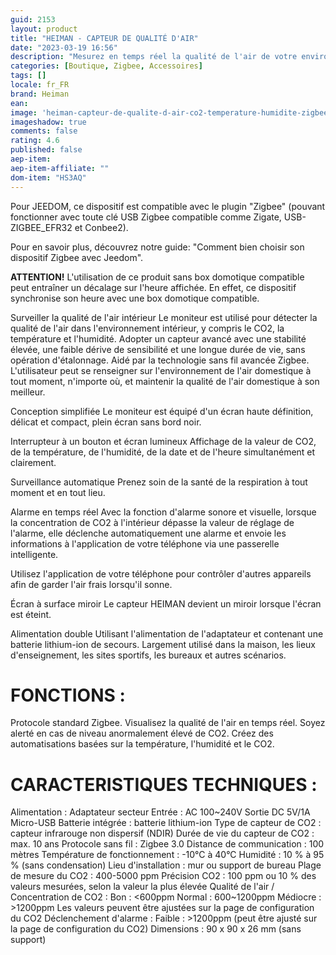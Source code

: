 ```yaml
---
guid: 2153
layout: product 
title: "HEIMAN - CAPTEUR DE QUALITÉ D'AIR"
date: "2023-03-19 16:56"
description: "Mesurez en temps réel la qualité de l'air de votre environnement et soyez alerté lors d'un niveau anormalement élevé de CO2."
categories: [Boutique, Zigbee, Accessoires]
tags: []
locale: fr_FR
brand: Heiman
ean: 
image: 'heiman-capteur-de-qualite-d-air-co2-temperature-humidite-zigbee-30-alarme-visuelle-et-sonore.jpg'
imageshadow: true
comments: false
rating: 4.6
published: false
aep-item: 
aep-item-affiliate: ""
dom-item: "HS3AQ"
---
```


Pour JEEDOM, ce dispositif est compatible avec le plugin "Zigbee" (pouvant fonctionner avec toute clé USB Zigbee compatible comme Zigate, USB-ZIGBEE_EFR32 et Conbee2). 

Pour en savoir plus, découvrez notre guide: "Comment bien choisir son dispositif Zigbee avec Jeedom".

**ATTENTION!** L'utilisation de ce produit sans box domotique compatible peut entraîner un décalage sur l'heure affichée. En effet, ce dispositif synchronise son heure avec une box domotique compatible.

Surveiller la qualité de l'air intérieur
Le moniteur est utilisé pour détecter la qualité de l'air dans l'environnement intérieur, y compris le CO2, la température et l'humidité. Adopter un capteur avancé avec une stabilité élevée, une faible dérive de sensibilité et une longue durée de vie, sans opération d'étalonnage. Aidé par la technologie sans fil avancée Zigbee. L'utilisateur peut se renseigner sur l'environnement de l'air domestique à tout moment, n'importe où, et maintenir la qualité de l'air domestique à son meilleur.

Conception simplifiée
Le moniteur est équipé d'un écran haute définition, délicat et compact, plein écran sans bord noir.

Interrupteur à un bouton et écran lumineux
Affichage de la valeur de CO2, de la température, de l'humidité, de la date et de l'heure simultanément et clairement.

Surveillance automatique
Prenez soin de la santé de la respiration à tout moment et en tout lieu.

Alarme en temps réel
Avec la fonction d'alarme sonore et visuelle, lorsque la concentration de CO2 à l'intérieur dépasse la valeur de réglage de l'alarme, elle déclenche automatiquement une alarme et envoie les informations à l'application de votre téléphone via une passerelle intelligente.

Utilisez l'application de votre téléphone pour contrôler d'autres appareils afin de garder l'air frais lorsqu'il sonne.

Écran à surface miroir
Le capteur HEIMAN devient un miroir lorsque l'écran est éteint.

Alimentation double
Utilisant l'alimentation de l'adaptateur et contenant une batterie lithium-ion de secours. Largement utilisé dans la maison, les lieux d'enseignement, les sites sportifs, les bureaux et autres scénarios.

# FONCTIONS :

Protocole standard Zigbee.
Visualisez la qualité de l'air en temps réel.
Soyez alerté en cas de niveau anormalement élevé de CO2.
Créez des automatisations basées sur la température, l'humidité et le CO2.
 
# CARACTERISTIQUES TECHNIQUES :

Alimentation : Adaptateur secteur Entrée : AC 100~240V Sortie DC 5V/1A Micro-USB
Batterie intégrée : batterie lithium-ion
Type de capteur de CO2 : capteur infrarouge non dispersif (NDIR)
Durée de vie du capteur de CO2 : max. 10 ans
Protocole sans fil : Zigbee 3.0
Distance de communication : 100 mètres
Température de fonctionnement : -10°C à 40°C
Humidité : 10 % à 95 % (sans condensation)
Lieu d'installation : mur ou support de bureau
Plage de mesure du CO2 : 400-5000 ppm
Précision CO2 : 100 ppm ou 10 % des valeurs mesurées, selon la valeur la plus élevée
Qualité de l'air / Concentration de CO2 :
Bon : <600ppm Normal : 600~1200ppm Médiocre : >1200ppm Les valeurs peuvent être ajustées sur la page de configuration du CO2
Déclenchement d'alarme : Faible : >1200ppm (peut être ajusté sur la page de configuration du CO2)
Dimensions : 90 x 90 x 26 mm (sans support)
